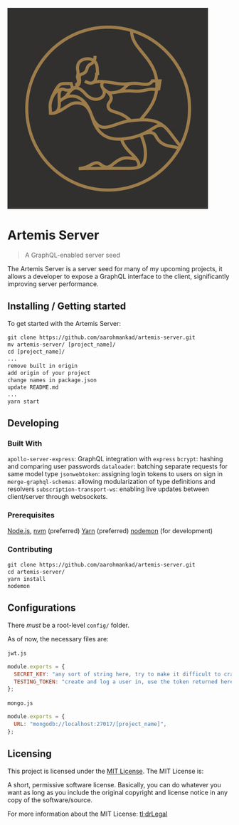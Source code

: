 ![Logo of the project](./logo.jpg)

# Artemis Server
> A GraphQL-enabled server seed

The Artemis Server is a server seed for many of my upcoming projects, it allows a developer to expose a GraphQL interface to the client, significantly improving server performance.

## Installing / Getting started

To get started with the Artemis Server:

```shell
git clone https://github.com/aarohmankad/artemis-server.git
mv artemis-server/ [project_name]/
cd [project_name]/
...
remove built in origin
add origin of your project
change names in package.json
update README.md
...
yarn start
```

## Developing

### Built With
`apollo-server-express`: GraphQL integration with `express`
`bcrypt`: hashing and comparing user passwords
`dataloader`: batching separate requests for same model type
`jsonwebtoken`: assigning login tokens to users on sign in
`merge-graphql-schemas`: allowing modularization of type definitions and resolvers
`subscription-transport-ws`: enabling live updates between client/server through websockets.

### Prerequisites
[Node.js](https://nodejs.org/en/), [nvm](https://github.com/creationix/nvm) (preferred)
[Yarn](https://yarnpkg.com/en/) (preferred)
[nodemon](https://nodemon.io/0) (for development)

### Contributing

```shell
git clone https://github.com/aarohmankad/artemis-server.git
cd artemis-server/
yarn install
nodemon
```

## Configurations

There *must* be a root-level `config/` folder.

As of now, the necessary files are:

`jwt.js`
```javascript
module.exports = {
  SECRET_KEY: "any sort of string here, try to make it difficult to crack",
  TESTING_TOKEN: "create and log a user in, use the token returned here",
};
```

`mongo.js`
```javascript
module.exports = {
  URL: "mongodb://localhost:27017/[project_name]",
};
```

## Licensing

This project is licensed under the [MIT License](LICENSE). The MIT License is:

A short, permissive software license. Basically, you can do whatever you want as long as you include the original copyright and license notice in any copy of the software/source.

For more information about the MIT License: [tl;drLegal](https://www.tldrlegal.com/l/mit)
